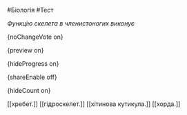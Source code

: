 #Біологія #Тест

*Функцію скелета в членистоногих виконує*

{noChangeVote on}

{preview on}

{hideProgress on}

{shareEnable off}

{hideCount on}

[[хребет.]]
[[гідроскелет.]]
[[хітинова кутикула.]]
[[хорда.]]
